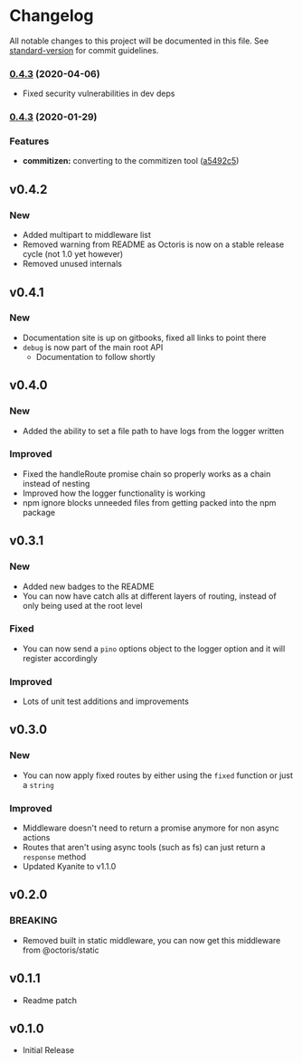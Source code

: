# Changelog

All notable changes to this project will be documented in this file. See [standard-version](https://github.com/conventional-changelog/standard-version) for commit guidelines.

### [0.4.3](https://github.com/dhershman1/octoris/compare/v0.4.3...v0.4.4) (2020-04-06)

* Fixed security vulnerabilities in dev deps

### [0.4.3](https://github.com/dhershman1/octoris/compare/v0.4.0...v0.4.3) (2020-01-29)


### Features

* **commitizen:** converting to the commitizen tool ([a5492c5](https://github.com/dhershman1/octoris/commit/a5492c5c16533e3d77ebbc48aa0b4180d6e72846))

## v0.4.2

### New

- Added multipart to middleware list
- Removed warning from README as Octoris is now on a stable release cycle (not 1.0 yet however)
- Removed unused internals

## v0.4.1

### New

- Documentation site is up on gitbooks, fixed all links to point there
- `debug` is now part of the main root API
    - Documentation to follow shortly

## v0.4.0

### New

- Added the ability to set a file path to have logs from the logger written

### Improved

- Fixed the handleRoute promise chain so properly works as a chain instead of nesting
- Improved how the logger functionality is working
- npm ignore blocks unneeded files from getting packed into the npm package

## v0.3.1

### New

- Added new badges to the README
- You can now have catch alls at different layers of routing, instead of only being used at the root level

### Fixed

- You can now send a `pino` options object to the logger option and it will register accordingly

### Improved

- Lots of unit test additions and improvements

## v0.3.0

### New

- You can now apply fixed routes by either using the `fixed` function or just a `string`

### Improved

- Middleware doesn't need to return a promise anymore for non async actions
- Routes that aren't using async tools (such as fs) can just return a `response` method
- Updated Kyanite to v1.1.0


## v0.2.0

### BREAKING

- Removed built in static middleware, you can now get this middleware from @octoris/static

## v0.1.1

- Readme patch

## v0.1.0

- Initial Release
